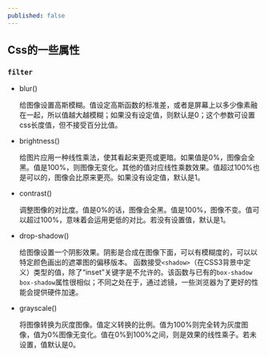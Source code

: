 ```yaml
---
published: false
---
```

## Css的一些属性

### `filter`

- blur()

	给图像设置高斯模糊。值设定高斯函数的标准差，或者是屏幕上以多少像素融在一起，所以值越大越模糊；如果没有设定值，则默认是0；这个参数可设置css长度值，但不接受百分比值。
    
- brightness()

	给图片应用一种线性乘法，使其看起来更亮或更暗。如果值是0%，图像会全黑。值是100%，则图像无变化。其他的值对应线性乘数效果。值超过100%也是可以的，图像会比原来更亮。如果没有设定值，默认是1。
    
- contrast()

	调整图像的对比度。值是0%的话，图像会全黑。值是100%，图像不变。值可以超过100%，意味着会运用更低的对比。若没有设置值，默认是1。

- drop-shadow()
	
    给图像设置一个阴影效果。阴影是合成在图像下面，可以有模糊度的，可以以特定颜色画出的遮罩图的偏移版本。 函数接受`<shadow>`（在CSS3背景中定义）类型的值，除了“inset”关键字是不允许的。该函数与已有的`box-shadow box-shadow`属性很相似；不同之处在于，通过滤镜，一些浏览器为了更好的性能会提供硬件加速。 
    
- grayscale()

	将图像转换为灰度图像。值定义转换的比例。值为100%则完全转为灰度图像，值为0%图像无变化。值在0%到100%之间，则是效果的线性乘子。若未设置，值默认是0。